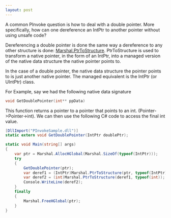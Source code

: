 ```yaml
---
layout: post
---
```

A common PInvoke question is how to deal with a double pointer. More specifically, how can one dereference an IntPtr to another pointer without using unsafe code?

Dereferencing a double pointer is done the same way a dereference to any other structure is done: [Marshal.PtrToStructure](http://msdn.microsoft.com/en-us/library/4ca6d5z7.aspx). PtrToStructure is used to transform a native pointer, in the form of an IntPtr, into a managed version of the native data structure the native pointer points to.

In the case of a double pointer, the native data structure the pointer points to is just another native pointer. The managed equivalent is the IntPtr (or UIntPtr) class.

For Example, say we had the following native data signature

``` c
void GetDoublePointer(int** ppData)
```

This function returns a pointer to a pointer that points to an int.  (Pointer->Pointer->int). We can then use the following C# code to access the final int value.

``` csharp
[DllImport("PInvokeSample.dll")]
static extern void GetDoublePointer(IntPtr doublePtr);

static void Main(string[] args)
{
    var ptr = Marshal.AllocHGlobal(Marshal.SizeOf(typeof(IntPtr)));
    try
    {
        GetDoublePointer(ptr);
        var deref1 = (IntPtr)Marshal.PtrToStructure(ptr, typeof(IntPtr));
        var deref2 = (int)Marshal.PtrToStructure(deref1, typeof(int));
        Console.WriteLine(deref2);
    }
    finally
    {
        Marshal.FreeHGlobal(ptr);
    }
}
```

